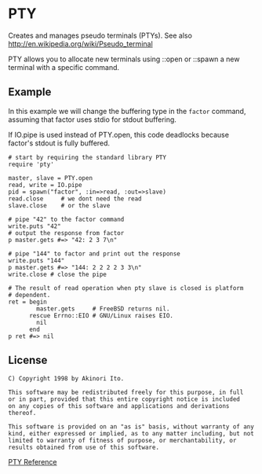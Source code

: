 # PTY

Creates and manages pseudo terminals (PTYs).  See also
http://en.wikipedia.org/wiki/Pseudo_terminal

PTY allows you to allocate new terminals using ::open or ::spawn a new
terminal with a specific command.

## Example

In this example we will change the buffering type in the `factor` command,
assuming that factor uses stdio for stdout buffering.

If IO.pipe is used instead of PTY.open, this code deadlocks because factor's
stdout is fully buffered.

    # start by requiring the standard library PTY
    require 'pty'

    master, slave = PTY.open
    read, write = IO.pipe
    pid = spawn("factor", :in=>read, :out=>slave)
    read.close     # we dont need the read
    slave.close    # or the slave

    # pipe "42" to the factor command
    write.puts "42"
    # output the response from factor
    p master.gets #=> "42: 2 3 7\n"

    # pipe "144" to factor and print out the response
    write.puts "144"
    p master.gets #=> "144: 2 2 2 2 3 3\n"
    write.close # close the pipe

    # The result of read operation when pty slave is closed is platform
    # dependent.
    ret = begin
            master.gets     # FreeBSD returns nil.
          rescue Errno::EIO # GNU/Linux raises EIO.
            nil
          end
    p ret #=> nil

## License

    C) Copyright 1998 by Akinori Ito.

    This software may be redistributed freely for this purpose, in full
    or in part, provided that this entire copyright notice is included
    on any copies of this software and applications and derivations thereof.

    This software is provided on an "as is" basis, without warranty of any
    kind, either expressed or implied, as to any matter including, but not
    limited to warranty of fitness of purpose, or merchantability, or
    results obtained from use of this software.

[PTY Reference](https://ruby-doc.org/stdlib-2.6/libdoc/pty/rdoc/PTY.html)